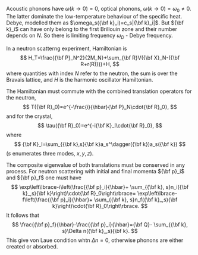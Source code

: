Acoustic phonons have $\omega(k\rightarrow0)=0$, optical phonons, $\omega(k\rightarrow0)=\omega_0\neq 0$. The latter dominate the low-temperature behaviour of the specific heat. Debye, modelled them as $\omega_s({\bf k}_i)=c_s|{\bf k}_i|$. But ${\bf k}_i$ can have only belong to the first Brillouin zone and their number depends on $N$. So there is limiting frequency $\omega_D$ - Debye frequency.

In a neutron scatterng experiment, Hamiltonian is
$$
H_T=\frac{{\bf P}_N^2}{2M_N}+\sum_{\bf R}V({\bf X}_N-({\bf R+r(R)}))+H,
$$
where quantities with index $N$ refer to the neutron, the sum is over the Bravais lattice, and $H$ is the harmonic oscillator Hamiltonian.

The Hamiltonian must commute with the combined translation operators for the neutron,
$$
T({\bf R}_0)=e^{-\frac{i}{\hbar}{\bf P}_N\cdot{\bf R}_0},
$$and for the crystal,
$$
\tau({\bf R}_0)=e^{-i{\bf K}_l\cdot{\bf R}_0},
$$where
$$
{\bf K}_l=\sum_{{\bf k},s}{\bf k}a_s^\dagger({\bf k})a_s({\bf k})
$$($s$ enumerates three modes, $x,y,z$).

The composite eigenvalue of both translations must be conserved in any process. For neutron scattering with initial and final momenta ${\bf p}_i$ and ${\bf p}_f$ one must have
$$
\exp\left\lbrace-i\left(\frac{{\bf p}_i}{\hbar}+
\sum_{{\bf k}, s}n_i({\bf k}_,s){\bf k}\right)\cdot{\bf R}_0\right\rbrace=
\exp\left\lbrace-f\left(\frac{{\bf p}_i}{\hbar}+
\sum_{{\bf k}, s}n_f({\bf k}_,s){\bf k}\right)\cdot{\bf R}_0\right\rbrace.
$$
It follows that
$$
\frac{{\bf p}_f}{\hbar}-\frac{{\bf p}_i}{\hbar}={\bf Q}-
\sum_{{\bf k}, s}\Delta n({\bf k}_,s){\bf k}.
$$
This give von Laue condition whtn $\Delta n=0$, otherwise phonons are either created or absorbed.